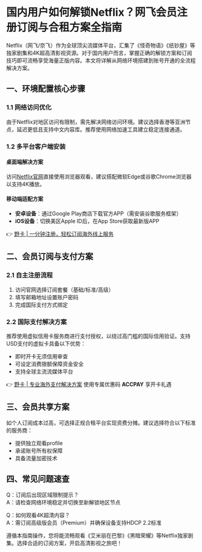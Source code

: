 # 国内用户如何解锁Netflix？网飞会员注册订阅与合租方案全指南

Netflix（网飞/奈飞）作为全球顶尖流媒体平台，汇集了《怪奇物语》《纸钞屋》等独家剧集和4K超高清影视资源。对于国内用户而言，掌握正确的解锁方案和订阅技巧即可流畅享受海量正版内容。本文将详解从网络环境搭建到账号开通的全流程解决方案。



## 一、环境配置核心步骤
### 1.1 网络访问优化
由于Netflix对地区访问有限制，需先解决网络访问环境。建议选择香港等亚洲节点，延迟更低且支持中文内容库。推荐使用网络加速工具建立稳定连接通道。

### 1.2 多平台客户端安装
#### 桌面端解决方案
访问[Netflix官网](https://www.netflix.com)直接使用浏览器观看，建议搭配微软Edge或谷歌Chrome浏览器以支持4K播放。

#### 移动端适配方案
- **安卓设备**：通过Google Play商店下载官方APP（需安装谷歌服务框架）
- **iOS设备**：切换美区Apple ID后，在App Store获取最新版APP

👉 [野卡 | 一分钟注册，轻松订阅海外线上服务](https://bbtdd.com/yeka)

## 二、会员订阅与支付方案
### 2.1 自主注册流程
1. 访问官网选择订阅套餐（基础/标准/高级）
2. 填写邮箱地址设置账户密码
3. 完成国际支付方式绑定

### 2.2 国际支付解决方案
推荐使用虚拟信用卡服务商进行支付授权，以绕过高门槛的国际信用验证。支持USD支付的虚拟卡具备以下优势：
- 即时开卡无须信用审查
- 可设定消费限额保障资金安全
- 支持全球主流流媒体平台

👉 [野卡 | 专业海外支付解决方案](https://bbtdd.com/yeka) 使用专属优惠码 **ACCPAY** 享开卡礼遇

## 三、会员共享方案
如个人订阅成本过高，可选择正规合租平台实现资费分摊。建议选择符合以下标准的服务商：
- 提供独立观看profile
- 承诺账号所有权保障
- 具备流量加密技术

## 四、常见问题速查
Q：订阅后出现区域限制提示？  
A：请检查网络环境稳定并切换至新解锁地区节点

Q：如何观看4K超清内容？  
A：需订阅高级版会员（Premium）并确保设备支持HDCP 2.2标准

遵循本指南操作，您将能流畅观看《艾米丽在巴黎》《黑暗荣耀》等Netflix独家剧集。选择合适的订阅方案，开启高清影视之旅吧！